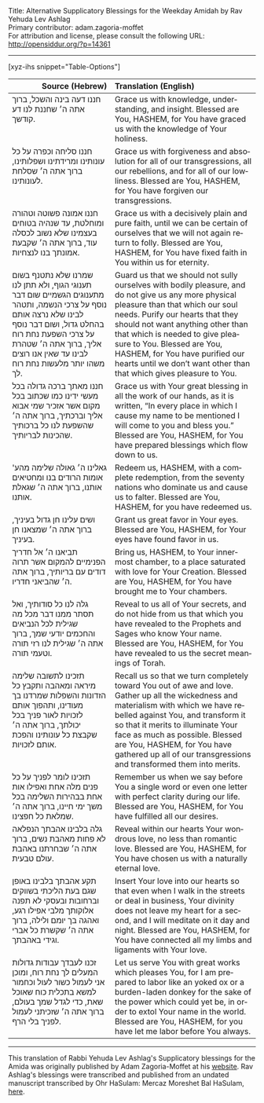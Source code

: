 <html>
<head></head>
<body>
Title: Alternative Supplicatory Blessings for the Weekday Amidah by Rav Yehuda Lev Ashlag<br />
Primary contributor: adam.zagoria-moffet<br />
For attribution and license, please consult the following URL: <a href="http://opensiddur.org/?p=14361">http://opensiddur.org/?p=14361</a>
<p />
<hr />

[xyz-ihs snippet="Table-Options"]<table style="margin-left: auto; margin-right: auto;" class="draggable">
<thead><tr><th id="x" style="text-align: right;">Source (Hebrew)</th><th style="text-align: left;">Translation (English)</th></tr></thead>
<tbody>
<tr><td style="vertical-align:top;">
<div class="liturgy" lang="he">
חננו דעה בינה והשכל, 
ברוך אתה ה׳ שחננת לנו דע קודשך.
</span></div></td>

<td style="vertical-align:top;">
<div class="english" lang="en">
Grace us with knowledge, understanding, and insight. 
Blessed are You, HASHEM, for You have graced us with the knowledge of Your holiness. 
</div></td>
</tr>


<tr><td style="vertical-align:top;">
<div class="liturgy" lang="he">
חננו סליחה וכפרה על כל עונותינו ומרידתינו ושפלותינו, 
ברוך אתה ה׳ שסלחת לעונותינו.
</span></div></td>

<td style="vertical-align:top;">
<div class="english" lang="en">
Grace us with forgiveness and absolution for all of our transgressions, all our rebellions, and for all of our lowliness. 
Blessed are You, HASHEM, for You have forgiven our transgressions. 
</div></td>
</tr>


<tr><td style="vertical-align:top;">
<div class="liturgy" lang="he">
חננו אמונה פשוטה וטהורה ומוחלטת, 
עד שנהיה בטוחים בעצמינו שלא נשוב לכסלה עוד, 
ברוך אתה ה׳ שקבעת אמונתך בנו לנצחיות.
</span></div></td>

<td style="vertical-align:top;">
<div class="english" lang="en">
Grace us with a decisively plain and pure faith, 
until we can be certain of ourselves that we will not again return to folly. 
Blessed are You, HASHEM, for You have fixed faith in You within us for eternity. 
</div></td>
</tr>


<tr><td style="vertical-align:top;">
<div class="liturgy" lang="he">
שמרנו שלא נתטנף בשום תענוגי הגוף, 
ולא תתן לנו מתענוגים הגשמיים שום דבר נוסף על צרכי הנשמה, 
ותטהר לבינו שלא נרצה אותם בהחלט גדול, ושום דבר נוסף על צרכי השפעת נחת רוח אליך, 
ברוך אתה ה׳ שטהרת לבינו עד שאין אנו רוצים משהו יותר מלעשות נחת רוח לך.
</span></div></td>

<td style="vertical-align:top;">
<div class="english" lang="en">
Guard us that we should not sully ourselves with bodily pleasure, 
and do not give us any more physical pleasure than that which our soul needs. 
Purify our hearts that they should not want anything other than that which is needed to give pleasure to You. 
Blessed are You, HASHEM, for You have purified our hearts until we don’t want other than that which gives pleasure to You. 
</div></td>
</tr>


<tr><td style="vertical-align:top;">
<div class="liturgy" lang="he">
חננו מאתך ברכה גדולה בכל מעשי ידינו 
כמו שכתוב בכל מקום אשר אזכיר שמי אבוא אליך וברכתיך, 
ברוך אתה ה׳ שהשפעת לנו כל ברכותיך שהכינות לבריותיך.
</span></div></td>

<td style="vertical-align:top;">
<div class="english" lang="en">
Grace us with Your great blessing in all the work of our hands, 
as it is written, “In every place in which I cause my name to be mentioned I will come to you and bless you.” 
Blessed are You, HASHEM, for You have prepared blessings which flow down to us. 
</div></td>
</tr>


<tr><td style="vertical-align:top;">
<div class="liturgy" lang="he">
גאלינו ה׳ גאולה שלימה מהע' אומות הרודים בנו ומחטיאים אותנו, 
ברוך אתה ה׳ שגאלת אותנו. 
</span></div></td>

<td style="vertical-align:top;">
<div class="english" lang="en">
Redeem us, HASHEM, with a complete redemption, from the seventy nations who dominate us and cause us to falter. 
Blessed are You, HASHEM, for you have redeemed us. 
</div></td>
</tr>


<tr><td style="vertical-align:top;">
<div class="liturgy" lang="he">
ושים עלינו חן גדול בעיניך, 
ברוך אתה ה׳ שמצאנו חן בעיניך.
</span></div></td>

<td style="vertical-align:top;">
<div class="english" lang="en">
Grant us great favor in Your eyes. 
Blessed are You, HASHEM, for Your eyes have found favor in us. 
</div></td>
</tr>


<tr><td style="vertical-align:top;">
<div class="liturgy" lang="he">
תביאנו ה׳ אל חדריך הפנימיים להמקום אשר תרוה דודים עם בריותיך, 
ברוך אתה ה׳ שהביאני חדריו.
</span></div></td>

<td style="vertical-align:top;">
<div class="english" lang="en">
Bring us, HASHEM, to Your innermost chamber, to a place saturated with love for Your Creation. 
Blessed are You, HASHEM, for You have brought me to Your chambers.
</div></td>
</tr>


<tr><td style="vertical-align:top;">
<div class="liturgy" lang="he">
גלה לנו כל סודותיך, 
ואל תסתר ממנו דבר מכל מה שגילית לכל הנביאים והחכמים יודעי שמך, 
ברוך אתה ה׳ שגילית לנו רזי תורה וטעמי תורה.
</span></div></td>

<td style="vertical-align:top;">
<div class="english" lang="en">
Reveal to us all of Your secrets, 
and do not hide from us that which you have revealed to the Prophets and Sages who know Your name. 
Blessed are You, HASHEM, for You have revealed to us the secret meanings of Torah.
</div></td>
</tr>


<tr><td style="vertical-align:top;">
<div class="liturgy" lang="he">
תזכינו לתשובה שלימה מיראה ומאהבה 
ותקבץ כל הזדונות והשפלות שמרדנו בך מעודינו, 
ותהפוך אותם לזכויות לאור פניך בכל יכולתך, 
ברוך אתה ה׳ שקבצת כל עונותינו והפכת אותם לזכויות.
</span></div></td>

<td style="vertical-align:top;">
<div class="english" lang="en">
Recall us so that we turn completely toward You out of awe and love. 
Gather up all the wickedness and materialism with which we have rebelled against You, 
and transform it so that it merits to illuminate Your face as much as possible. 
Blessed are You, HASHEM, for You have gathered up all of our transgressions and transformed them into merits. 
</div></td>
</tr>


<tr><td style="vertical-align:top;">
<div class="liturgy" lang="he">
תזכינו לומר לפניך על כל פנים מלה אחת ואפילו אות אחת בבהירות השלימה בכל משך ימי חיינו, 
ברוך אתה ה׳ שמלאת כל חפצינו.
</span></div></td>

<td style="vertical-align:top;">
<div class="english" lang="en">
Remember us when we say before You a single word or even one letter with perfect clarity during our life. 
Blessed are You, HASHEM, for You have fulfilled all our desires. 
</div></td>
</tr>


<tr><td style="vertical-align:top;">
<div class="liturgy" lang="he">
גלה בלבינו אהבתך הנפלאה לא פחות מאהבת נשים, 
ברוך אתה ה׳ שבחרתנו באהבת עולם טבעית.
</span></div></td>

<td style="vertical-align:top;">
<div class="english" lang="en">
Reveal within our hearts Your wondrous love, no less than romantic love. 
Blessed are You, HASHEM, for You have chosen us with a naturally eternal love. 
</div></td>
</tr>


<tr><td style="vertical-align:top;">
<div class="liturgy" lang="he">
תקע אהבתך בלבינו באופן שגם בעת הליכתי בשווקים וברחובות ובעסקי לא תפנה אלוקותך מלבי אפילו רגע, ואהגה בך יומם ולילה, 
ברוך אתה ה׳ שקשרת כל אברי וגידי באהבתך.
</span></div></td>

<td style="vertical-align:top;">
<div class="english" lang="en">
Insert Your love into our hearts so that even when I walk in the streets or deal in business, Your divinity does not leave my heart for a second, and I will meditate on it day and night. 
Blessed are You, HASHEM, for You have connected all my limbs and ligaments with Your love. 
</div></td>
</tr>


<tr><td style="vertical-align:top;">
<div class="liturgy" lang="he">
זכנו לעבדך עבודות גדולות המעלים לך נחת רוח, 
ומוכן אני לעמול כשור לעול וכחמור למשא בתכלית כוח שאוכל שאת, 
כדי לגדל שמך בעולם, 
ברוך אתה ה׳ שזכיתני לעמול לפניך בלי הרף. 
</span></div></td>

<td style="vertical-align:top;">
<div class="english" lang="en">
Let us serve You with great works which pleases You, 
for I am prepared to labor like an yoked ox or a burden-laden donkey for the sake of the power which could yet be, 
in order to extol Your name in the world. 
Blessed are You, HASHEM, for you have let me labor before You always. 
</div></td>
</tr>
</tbody></table>

<hr />
This translation of Rabbi Yehuda Lev Ashlag's Supplicatory blessings for the Amida was originally published by Adam Zagoria-Moffet at his <a href="http://azmoffet.com/blog/2016/9/7/another-amidah-r-yehuda-ashlags-alternative-blessings">website</a>. Rav Ashlag's blessings were transcribed and published from an undated manuscript transcribed by Ohr HaSulam: Mercaz Moreshet Bal HaSulam, <a href="http://www.orhasulam.org/doc-share.php?file=%D7%A1%D7%93%D7%A8-%D7%AA%D7%A4%D7%99%D7%9C%D7%94.pdf&title=%D7%A1%D7%93%D7%A8%20%D7%AA%D7%A4%D7%99%D7%9C%D7%94&t=1473330988">here</a>.

</body>
</html>